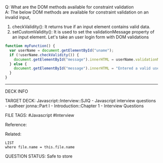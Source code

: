 Q: What are the DOM methods available for constraint validation  
A: The below DOM methods are available for constraint validation on an invalid input,
1. checkValidity(): It returns true if an input element contains valid data.
2. setCustomValidity(): It is used to set the validationMessage property of an input element.
   Let's take an user login form with DOM validations
```javascript
function myFunction() {
  var userName = document.getElementById("uname");
  if (!userName.checkValidity()) {
    document.getElementById("message").innerHTML = userName.validationMessage;
  } else {
    document.getElementById("message").innerHTML = "Entered a valid username";
  }
}
```
<!--ID: 1693596698125-->

---

DECK INFO

TARGET DECK: Javascript::Interview::SJIQ - Javascript interview questions - sudheer jonna::Part I - Introduction::Chapter 1 - Interview Questions

FILE TAGS: #Javascript #Interview

Reference:

Related:

```dataview
LIST
where file.name = this.file.name
```

QUESTION STATUS: Safe to store